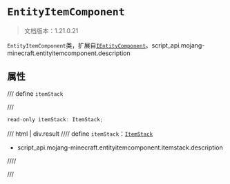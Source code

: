 # `EntityItemComponent`

> 文档版本：1.21.0.21

`EntityItemComponent`类，扩展自[`IEntityComponent`](./ientitycomponent.md)。script_api.mojang-minecraft.entityitemcomponent.description

## 属性

/// define
`itemStack`


///

```js
read-only itemStack: ItemStack;
```

/// html | div.result
//// define
`itemStack`：[`ItemStack`](./itemstack.md)

- script_api.mojang-minecraft.entityitemcomponent.itemstack.description


////

///

